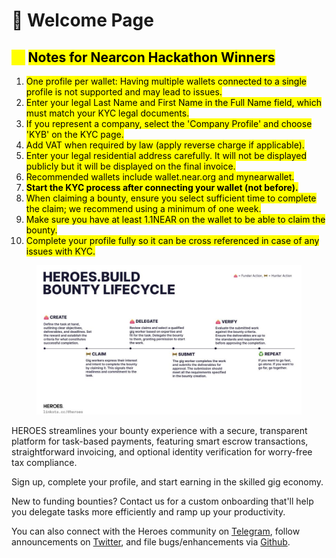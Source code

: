 # 👋 Welcome Page

## <mark style="color:yellow;">⚠️</mark> <mark style="background-color:yellow;">Notes for Nearcon Hackathon Winners</mark>

1. <mark style="background-color:yellow;">One profile per wallet: Having multiple wallets connected to a single profile is not supported and may lead to issues.</mark>
2. <mark style="background-color:yellow;">Enter your legal Last Name and First Name in the Full Name field, which must match your KYC legal documents.</mark>
3. <mark style="background-color:yellow;">If you represent a company, select the 'Company Profile' and choose 'KYB' on the KYC page.</mark>
4. <mark style="background-color:yellow;">Add VAT when required by law (apply reverse charge if applicable).</mark>
5. <mark style="background-color:yellow;">Enter your legal residential address carefully. It will not be displayed publicly but it will be displayed on the final invoice.</mark>&#x20;
6. <mark style="background-color:yellow;">Recommended wallets include wallet.near.org and mynearwallet.</mark>
7. <mark style="background-color:yellow;">**Start the KYC process after connecting your wallet (not before).**</mark>
8. <mark style="background-color:yellow;">When claiming a bounty, ensure you select sufficient time to complete the claim; we recommend using a minimum of one week.</mark>
9. <mark style="background-color:yellow;">Make sure you have at least 1.1NEAR on the wallet to be able to claim the bounty.</mark>
10. <mark style="background-color:yellow;">Complete your profile fully so it can be cross referenced in case of any issues with KYC.</mark>

<figure><img src=".gitbook/assets/HEROES.BUILD @ NCON&#x27;23 (1) (1).jpg" alt=""><figcaption></figcaption></figure>

HEROES streamlines your bounty experience with a secure, transparent platform for task-based payments, featuring smart escrow transactions, straightforward invoicing, and optional identity verification for worry-free tax compliance.

Sign up, complete your profile, and start earning in the skilled gig economy.&#x20;

New to funding bounties? Contact us for a custom onboarding that'll help you delegate tasks more efficiently and ramp up your productivity.

You can also connect with the Heroes community on [Telegram](https://t.me/heroesHQ), follow announcements on [Twitter](https://twitter.com/heroes\_build), and file bugs/enhancements via [Github](https://github.com/HeroesHQ/HEROES).
